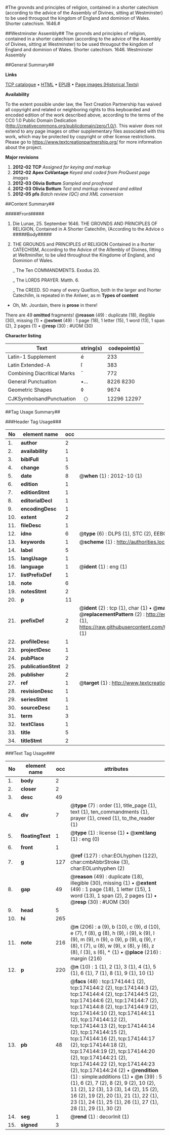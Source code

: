 #The grovnds and principles of religion, contained in a shorter catechism (according to the advice of the Assembly of Divines, sitting at Westminster) to be used througout the kingdom of England and dominion of Wales. Shorter catechism. 1646.#

##Westminster Assembly##
The grovnds and principles of religion, contained in a shorter catechism (according to the advice of the Assembly of Divines, sitting at Westminster) to be used througout the kingdom of England and dominion of Wales.
Shorter catechism. 1646.
Westminster Assembly

##General Summary##

**Links**

[TCP catalogue](http://www.ota.ox.ac.uk/tcp/)  • 
[HTML](http://tei.it.ox.ac.uk/tcp/Texts-HTML/free/B03/B03538.html)  • 
[EPUB](http://tei.it.ox.ac.uk/tcp/Texts-EPUB/free/B03/B03538.epub) • 
[Page images (Historical Texts)](https://historicaltexts.jisc.ac.uk/eebo-49520903e)

**Availability**

To the extent possible under law, the Text Creation Partnership has waived all copyright and related or neighboring rights to this keyboarded and encoded edition of the work described above, according to the terms of the CC0 1.0 Public Domain Dedication (http://creativecommons.org/publicdomain/zero/1.0/). This waiver does not extend to any page images or other supplementary files associated with this work, which may be protected by copyright or other license restrictions. Please go to https://www.textcreationpartnership.org/ for more information about the project.

**Major revisions**

1. __2012-02__ __TCP__ *Assigned for keying and markup*
1. __2012-02__ __Apex CoVantage__ *Keyed and coded from ProQuest page images*
1. __2012-03__ __Olivia Bottum__ *Sampled and proofread*
1. __2012-03__ __Olivia Bottum__ *Text and markup reviewed and edited*
1. __2012-05__ __pfs__ *Batch review (QC) and XML conversion*

##Content Summary##

#####Front#####

1. Die Lunae, 25. September 1646.
THE GROVNDS AND PRINCIPLES OF RELIGION, Contained in A Shorter Catechiſm, (According to the Advice o
#####Body#####

1. THE GROUNDS and PRINCIPLES of RELIGION Contained in a ſhorter CATECHISM, According to the Advice of the Aſſembly of Divines, ſitting at Weſtminiſter, to be uſed throughout the Kingdome of England, and Dominion of Wales.

    _ The Ten COMMANDMENTS. Exodus 20.

    _ The LORDS PRAYER. Matth. 6.

    _ The CREED.
SO many of every Queſtion, both in the larger and ſhorter Catechiſm, is repeated in the Anſwer, as m
**Types of content**

  * Oh, Mr. Jourdain, there is **prose** in there!

There are 49 **omitted** fragments! 
 @__reason__ (49) : duplicate (18), illegible (30), missing (1)  •  @__extent__ (49) : 1 page (18), 1 letter (15), 1 word (13), 1 span (2), 2 pages (1)  •  @__resp__ (30) : #UOM (30)

**Character listing**


|Text|string(s)|codepoint(s)|
|---|---|---|
|Latin-1 Supplement|é|233|
|Latin Extended-A|ſ|383|
|Combining             Diacritical Marks|̄|772|
|General Punctuation|•…|8226 8230|
|Geometric Shapes|◊|9674|
|CJKSymbolsandPunctuation|〈〉|12296 12297|

##Tag Usage Summary##

###Header Tag Usage###

|No|element name|occ|attributes|
|---|---|---|---|
|1.|__author__|2||
|2.|__availability__|1||
|3.|__biblFull__|1||
|4.|__change__|5||
|5.|__date__|8| @__when__ (1) : 2012-10 (1)|
|6.|__edition__|1||
|7.|__editionStmt__|1||
|8.|__editorialDecl__|1||
|9.|__encodingDesc__|1||
|10.|__extent__|2||
|11.|__fileDesc__|1||
|12.|__idno__|6| @__type__ (6) : DLPS (1), STC (2), EEBO-CITATION (1), OCLC (1), VID (1)|
|13.|__keywords__|1| @__scheme__ (1) : http://authorities.loc.gov/ (1)|
|14.|__label__|5||
|15.|__langUsage__|1||
|16.|__language__|1| @__ident__ (1) : eng (1)|
|17.|__listPrefixDef__|1||
|18.|__note__|6||
|19.|__notesStmt__|2||
|20.|__p__|11||
|21.|__prefixDef__|2| @__ident__ (2) : tcp (1), char (1)  •  @__matchPattern__ (2) : ([0-9\-]+):([0-9IVX]+) (1), (.+) (1)  •  @__replacementPattern__ (2) : http://eebo.chadwyck.com/downloadtiff?vid=$1&page=$2 (1), https://raw.githubusercontent.com/textcreationpartnership/Texts/master/tcpchars.xml#$1 (1)|
|22.|__profileDesc__|1||
|23.|__projectDesc__|1||
|24.|__pubPlace__|2||
|25.|__publicationStmt__|2||
|26.|__publisher__|2||
|27.|__ref__|1| @__target__ (1) : http://www.textcreationpartnership.org/docs/. (1)|
|28.|__revisionDesc__|1||
|29.|__seriesStmt__|1||
|30.|__sourceDesc__|1||
|31.|__term__|3||
|32.|__textClass__|1||
|33.|__title__|5||
|34.|__titleStmt__|2||


###Text Tag Usage###

|No|element name|occ|attributes|
|---|---|---|---|
|1.|__body__|2||
|2.|__closer__|2||
|3.|__desc__|49||
|4.|__div__|7| @__type__ (7) : order (1), title_page (1), text (1), ten_commandments (1), prayer (1), creed (1), to_the_reader (1)|
|5.|__floatingText__|1| @__type__ (1) : license (1)  •  @__xml:lang__ (1) : eng (0)|
|6.|__front__|1||
|7.|__g__|127| @__ref__ (127) : char:EOLhyphen (122), char:cmbAbbrStroke (3), char:EOLunhyphen (2)|
|8.|__gap__|49| @__reason__ (49) : duplicate (18), illegible (30), missing (1)  •  @__extent__ (49) : 1 page (18), 1 letter (15), 1 word (13), 1 span (2), 2 pages (1)  •  @__resp__ (30) : #UOM (30)|
|9.|__head__|5||
|10.|__hi__|265||
|11.|__note__|216| @__n__ (206) : a (9), b (10), c (9), d (10), e (7), f (8), g (8), h (9), i (9), k (9), l (9), m (9), n (9), o (9), p (9), q (9), r (8), t (7), u (8), w (9), x (8), y (6), z (8), ſ (3), s (6), * (1)  •  @__place__ (216) : margin (216)|
|12.|__p__|220| @__n__ (10) : 1 (1), 2 (1), 3 (1), 4 (1), 5 (1), 6 (1), 7 (1), 8 (1), 9 (1), 10 (1)|
|13.|__pb__|48| @__facs__ (48) : tcp:174144:1 (2), tcp:174144:2 (2), tcp:174144:3 (2), tcp:174144:4 (2), tcp:174144:5 (2), tcp:174144:6 (2), tcp:174144:7 (2), tcp:174144:8 (2), tcp:174144:9 (2), tcp:174144:10 (2), tcp:174144:11 (2), tcp:174144:12 (2), tcp:174144:13 (2), tcp:174144:14 (2), tcp:174144:15 (2), tcp:174144:16 (2), tcp:174144:17 (2), tcp:174144:18 (2), tcp:174144:19 (2), tcp:174144:20 (2), tcp:174144:21 (2), tcp:174144:22 (2), tcp:174144:23 (2), tcp:174144:24 (2)  •  @__rendition__ (1) : simple:additions (1)  •  @__n__ (39) : 5 (1), 6 (2), 7 (2), 8 (2), 9 (2), 10 (2), 11 (2), 12 (3), 13 (3), 14 (2), 15 (2), 16 (2), 19 (2), 20 (1), 21 (1), 22 (1), 23 (1), 24 (1), 25 (1), 26 (1), 27 (1), 28 (1), 29 (1), 30 (2)|
|14.|__seg__|1| @__rend__ (1) : decorInit (1)|
|15.|__signed__|3||
